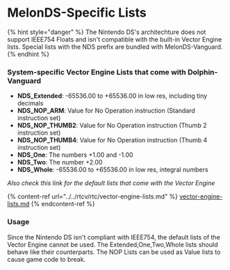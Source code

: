 # MelonDS-Specific Lists

{% hint style="danger" %}
The Nintendo DS's architechture does not support IEEE754 Floats and isn't compatible with the built-in Vector Engine lists. Special lists with the NDS prefix are bundled with MelonDS-Vanguard.
{% endhint %}

### System-specific Vector Engine Lists that come with Dolphin-Vanguard

* **NDS\_Extended**: -65536.00 to +65536.00 in low res, including tiny decimals
* **NDS\_NOP\_ARM**: Value for No Operation instruction (Standard instruction set)
* **NDS\_NOP\_THUMB2**: Value for No Operation instruction (Thumb 2 instruction set)
* **NDS\_NOP\_THUMB4**: Value for No Operation instruction (Thumb 4 instruction set)
* **NDS\_One**: The numbers +1.00 and -1.00
* **NDS\_Two**: The number +2.00
* **NDS\_Whole**: -65536.00 to +65536.00 in low res, integral numbers

_Also check this link for the default lists that come with the Vector Engine_

{% content-ref url="../../rtcv/rtc/vector-engine-lists.md" %}
[vector-engine-lists.md](../../rtcv/rtc/vector-engine-lists.md)
{% endcontent-ref %}

### Usage

Since the Nintendo DS isn't compliant with IEEE754, the default lists of the Vector Engine cannot be used. The Extended,One,Two,Whole lists should behave like their counterparts. The NOP Lists can be used as Value lists to cause game code to break.
